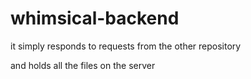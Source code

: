 # whimsical-backend

it simply responds to requests from the other repository

and holds all the files on the server 
